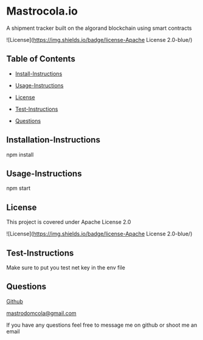 
# Mastrocola.io
A shipment tracker built on the algorand blockchain using smart contracts

![License](https://img.shields.io/badge/license-Apache License 2.0-blue/)
    

## Table of Contents

* [Install-Instructions](#install-instructions)

* [Usage-Instructions](#usage-instructions)

* [License](#license)

* [Test-Instructions](#test-instructions)

* [Questions](#questions)



## Installation-Instructions
npm install


## Usage-Instructions
npm start
    

## License
This project is covered under Apache License 2.0

![License](https://img.shields.io/badge/license-Apache License 2.0-blue/)
    
    


## Test-Instructions
Make sure to put you test net key in the env file
    

## Questions
    
[Github](https://github.com/D-Mastrocola)

mastrodomcola@gmail.com
    
If you have any questions feel free to message me on github or shoot me an email
    
    